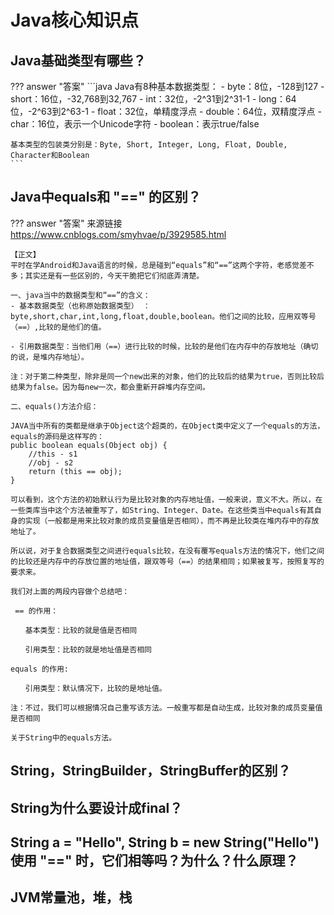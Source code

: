 # Java核心知识点

## Java基础类型有哪些？

??? answer "答案"
    ```java
    Java有8种基本数据类型：
    - byte：8位，-128到127
    - short：16位，-32,768到32,767
    - int：32位，-2^31到2^31-1
    - long：64位，-2^63到2^63-1
    - float：32位，单精度浮点
    - double：64位，双精度浮点
    - char：16位，表示一个Unicode字符
    - boolean：表示true/false

    基本类型的包装类分别是：Byte, Short, Integer, Long, Float, Double, Character和Boolean
    ```


## Java中equals和 "==" 的区别？

??? answer "答案"
    来源链接 https://www.cnblogs.com/smyhvae/p/3929585.html

    【正文】
    平时在学Android和Java语言的时候，总是碰到“equals”和“==”这两个字符，老感觉差不多；其实还是有一些区别的，今天干脆把它们彻底弄清楚。

    一、java当中的数据类型和“==”的含义：
    - 基本数据类型（也称原始数据类型） ：byte,short,char,int,long,float,double,boolean。他们之间的比较，应用双等号（==）,比较的是他们的值。

    - 引用数据类型：当他们用（==）进行比较的时候，比较的是他们在内存中的存放地址（确切的说，是堆内存地址）。

    注：对于第二种类型，除非是同一个new出来的对象，他们的比较后的结果为true，否则比较后结果为false。因为每new一次，都会重新开辟堆内存空间。

    二、equals()方法介绍：

    JAVA当中所有的类都是继承于Object这个超类的，在Object类中定义了一个equals的方法，equals的源码是这样写的：
    public boolean equals(Object obj) {
        //this - s1
        //obj - s2
        return (this == obj);
    }

    可以看到，这个方法的初始默认行为是比较对象的内存地址值，一般来说，意义不大。所以，在一些类库当中这个方法被重写了，如String、Integer、Date。在这些类当中equals有其自身的实现（一般都是用来比较对象的成员变量值是否相同），而不再是比较类在堆内存中的存放地址了。 

    所以说，对于复合数据类型之间进行equals比较，在没有覆写equals方法的情况下，他们之间的比较还是内存中的存放位置的地址值，跟双等号（==）的结果相同；如果被复写，按照复写的要求来。

    我们对上面的两段内容做个总结吧：

     == 的作用：

    　　基本类型：比较的就是值是否相同

    　　引用类型：比较的就是地址值是否相同

    equals 的作用:

    　　引用类型：默认情况下，比较的是地址值。

    注：不过，我们可以根据情况自己重写该方法。一般重写都是自动生成，比较对象的成员变量值是否相同

    关于String中的equals方法。


## String，StringBuilder，StringBuffer的区别？
 

## String为什么要设计成final？


## String a = "Hello", String b = new String("Hello") 使用 "==" 时，它们相等吗？为什么？什么原理？



## JVM常量池，堆，栈